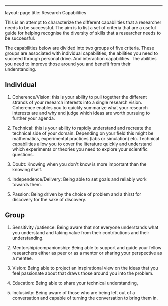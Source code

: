 ---
layout: page
title: Research Capabilities

This is an attempt to characterize the different capabilities
that a researcher needs to be successful. The aim is to list a set of
criteria that are a useful guide for helping recognise the diversity of skills that a researcher needs to be successful.

The capabilities below are divided into two groups of five criteria. These
groups are associated with individual capabilities, the abilities you
need to succeed through personal drive. And interaction capabilities.
The abilities you need to improve those around you and benefit from
their understanding.

## Individual


1.  Coherence/Vision: this is your ability to pull together the
    different strands of your research interests into a single research
    vision. Coherence enables you to quickly summarize what your
    research interests are and why and judge which ideas are worth
    pursuing to further your agenda.

2.  Technical: this is your ability to rapidly understand and recreate
    the technical side of your domain. Depending on your field this
    might be mathematics, experimental practices (labs or simulation)
    etc. Technical capabilities allow you to cover the literature
    quickly and understand which experiments or theories you need to
    explore your scientific questions.

3.  Doubt: Knowing when you don't know is more important than the
    knowing itself.

4.  Independence/Delivery: Being able to set goals and reliably work
    towards them.

5.  Passion: Being driven by the choice of problem and a thirst for
    discovery for the sake of discovery.

## Group

1.  Sensitivity /patience: Being aware that not everyone understands
    what you understand and taking value from their contributions and
    their understanding.

2.  Mentorship/companionship: Being able to support and guide your
    fellow researchers either as peer or as a mentor or sharing your
    perspective as a mentee.

3.  Vision: Being able to project an inspirational view on the ideas
    that you feel passionate about that draws those around you into the
    problem.

4.  Education: Being able to share your technical understanding,

5.  Inclusivity: Being aware of those who are being left out of a
    conversation and capable of turning the conversation to bring them
    in.
